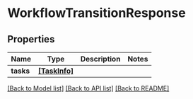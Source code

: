 # WorkflowTransitionResponse


## Properties

Name | Type | Description | Notes
------------ | ------------- | ------------- | -------------
**tasks** | [**[TaskInfo]**](TaskInfo.md) |  | 

[[Back to Model list]](../#documentation-for-models) [[Back to API list]](../#documentation-for-api-endpoints) [[Back to README]](../)


